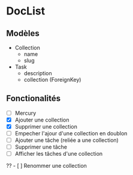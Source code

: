 # DocList

## Modèles

- Collection
    - name
    - slug
- Task
    - description
    - collection (ForeignKey)


## Fonctionalités
- [ ] Mercury
- [x] Ajouter une collection
- [x] Supprimer une collection
- [ ] Empecher l'ajour d'une collection en doublon
- [ ] Ajouter une tâche (reliée a une collection)
- [ ] Supprimer une tâche
- [ ] Afficher les tâches d'une collection

?? - [ ] Renommer une collection